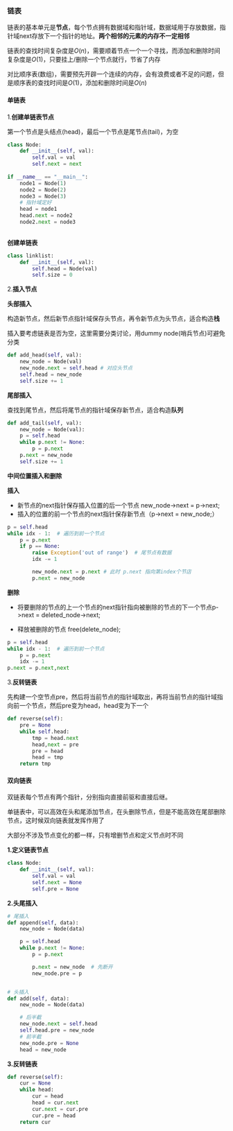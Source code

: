 ### **链表** 

链表的基本单元是**节点**，每个节点拥有数据域和指针域，数据域用于存放数据，指针域next存放下一个指针的地址。**两个相邻的元素的内存不一定相邻**

链表的查找时间复杂度是$O(n)$，需要顺着节点一个一个寻找，而添加和删除时间复杂度是$O(1)$，只要挂上/删除一个节点就行，节省了内存

对比顺序表(数组)，需要预先开辟一个连续的内存，会有浪费或者不足的问题，但是顺序表的查找时间是$O(1)$，添加和删除时间是$O(n)$

#### 单链表
1.**创建单链表节点**

第一个节点是头结点(head)，最后一个节点是尾节点(tail)，为空

```python
class Node:
    def __init__(self, val):
        self.val = val
        self.next = next
        
if __name__ == "__main__":
    node1 = Node(1)
    node2 = Node(2)
    node3 = Node(3)
    # 指针域定好
    head = node1
    head.next = node2
    node2.next = node3
    
```

**创建单链表**

```python 
class linklist:
    def __init__(self, val):
        self.head = Node(val)
        self.size = 0
```

2.**插入节点**

**头部插入**

构造新节点，然后新节点指针域保存头节点，再令新节点为头节点，适合构造**栈**

插入要考虑链表是否为空，这里需要分类讨论，用dummy node(哨兵节点)可避免分类

```python 
def add_head(self, val):
    new_node = Node(val)
    new_node.next = self.head # 对应头节点
    self.head = new_node
    self.size += 1
```

**尾部插入**

查找到尾节点，然后将尾节点的指针域保存新节点，适合构造**队列**

```python 
def add_tail(self, val):
    new_node = Node(val):
    p = self.head
    while p.next != None:
        p = p.next
    p.next = new_node
    self.size += 1
```

**中间位置插入和删除**

**插入**

- 新节点的next指针保存插入位置的后一个节点 new_node->next = p->next;
- 插入的位置的前一个节点的next指针保存新节点（p->next = new_node;）

```python 
p = self.head
while idx - 1:  # 遍历到前一个节点
    p = p.next
    if p == None:
        raise Exception('out of range')  # 尾节点有数据
        idx -= 1

        new_node.next = p.next # 此时 p.next 指向第index个节店
        p.next = new_node
```

**删除**

- 将要删除的节点的上一个节点的next指针指向被删除的节点的下一个节点p->next = deleted_node->next;

- 释放被删除的节点 free(delete_node);

```python 
p = self.head
while idx - 1:  # 遍历到前一个节点                 
    p = p.next  
    idx -= 1
p.next = p.next,next 
```

3.**反转链表**

先构建一个空节点pre，然后将当前节点的指针域取出，再将当前节点的指针域指向前一个节点，然后pre变为head，head变为下一个

```python 
def reverse(self):
    pre = None
    while self.head:
        tmp = head.next
        head,next = pre
        pre = head
        head = tmp
    return tmp
```

#### 双向链表

双链表每个节点有两个指针，分别指向直接前驱和直接后继。

单链表中，可以高效在头和尾添加节点，在头删除节点，但是不能高效在尾部删除节点，这时候双向链表就发挥作用了

大部分不涉及节点变化的都一样，只有增删节点和定义节点时不同

**1.定义链表节点**

```python 
class Node:
    def __init__(self, val):
        self.val = val
        self.next = None
        self.pre = None
```

**2.头尾插入**

```python 
# 尾插入
def append(self, data):
    new_node = Node(data)

    p = self.head
    while p.next != None:
        p = p.next

        p.next = new_node  # 先断开
        new_node.pre = p


# 头插入
def add(self, data):
    new_node = Node(data)

    # 后半截
    new_node.next = self.head
    self.head.pre = new_node
    # 前半截
    new_node.pre = None
    head = new_node
```

**3.反转链表**

```python 
def reverse(self):
    cur = None
    while head:
    	cur = head
        head = cur.next
        cur.next = cur.pre
        cur.pre = head
    return cur
```





